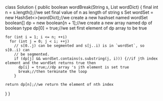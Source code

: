class Solution {
  public boolean wordBreak(String s, List<String> wordDict) {
    final int n = s.length();//we set final value of n as length of string s
    Set<String> wordSet = new HashSet<>(wordDict);//we create a new hashset named wordSet
    boolean[] dp = new boolean[n + 1];//we create a new array named dp of boolean type
    dp[0] = true;//we set first element of dp array to be true

    for (int i = 1; i <= n; ++i)
      for (int j = 0; j < i; ++j)
        // s[0..j) can be segmented and s[j..i) is in `wordSet`, so s[0..i) can
        // be segmented.
        if (dp[j] && wordSet.contains(s.substring(j, i))) {//if jth index element and the wordSet returns true then
          dp[i] = true;//dp array 's ith element is set true
          break;//then terminate the loop
        }

    return dp[n];//we return the element of nth index
  }
}